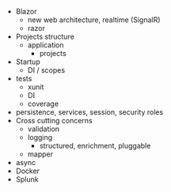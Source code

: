 - Blazor
    - new web architecture, realtime (SignalR)
    - razor
- Projects structure
    - application
        - projects
- Startup
    - DI / scopes
- tests
    - xunit
    - DI
    - coverage
- persistence, services, session, security roles
- Cross cutting concerns
    - validation
    - logging
        - structured, enrichment, pluggable 
    - mapper
- async
- Docker
- Splunk
